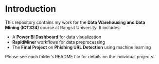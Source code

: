 # Introduction

This repository contains my work for the **Data Warehousing and Data Mining (ICT324)** course at Rangsit University. It includes:

- A **Power BI Dashboard** for data visualization
- **RapidMiner** workflows for data preprocessing
- The **Final Project** on **Phishing URL Detection** using machine learning

Please see each folder’s README file for details on the individual projects.
